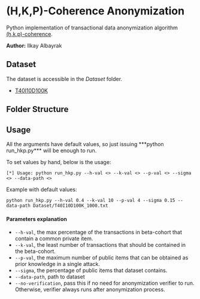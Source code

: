 <h1>(H,K,P)-Coherence Anonymization </h1>
Python implementation of transactional data anonymization 
algorithm <a href="https://dl.acm.org/doi/10.1145/1401890.1401982">(h,k,p)-coherence</a>.

<p><b>Author:</b> Ilkay Albayrak</p>

<h2>Dataset</h2>
The dataset is accessible in the <i>Dataset</i> folder.


* <a href="http://fimi.uantwerpen.be/data/T40I10D100K.dat">T40I10D100K</a>      

<h2>Folder Structure</h2>

<h2>Usage</h2>
All the arguments have default values, so just issuing ***python run_hkp.py*** will be enough to run.


To set values by hand, below is the usage:
```shell
[*] Usage: python run_hkp.py --h-val <> --k-val <> --p-val <> --sigma <> --data-path <>
```

Example with default values:
```shell
python run_hkp.py --h-val 0.4 --k-val 10 --p-val 4 --sigma 0.15 --data-path Dataset/T40I10D100K_1000.txt 
```
#### Parameters explanation
* `--h-val`, the max percentage of the transactions in beta-cohort that contain a common private item.
* `--k-val`, the least number of transactions that should be contained in the beta-cohort.
* `--p-val`, the maximum number of public items that can be obtained as prior knowledge in a single attack.
* `--sigma`, the percentage of public items that dataset contains.
* `--data-path`, path to dataset
* `--no-verification`, pass this if no need for anonymization verifier to run. Otherwise, verifier always runs after anonymization process. 
